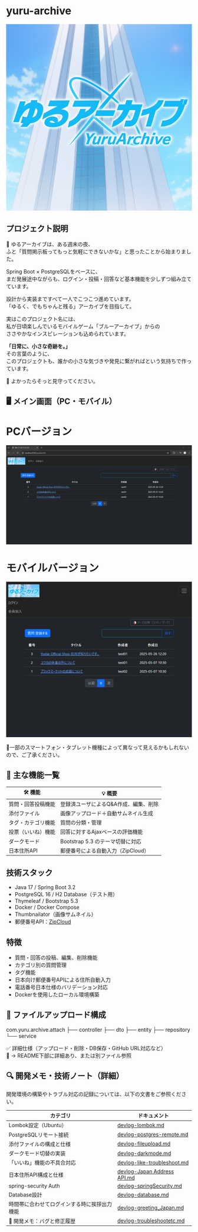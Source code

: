 # yuru-archive
![YuruArchive Logo](assets/yuruArchieve_Logo.png)

## プロジェクト説明
🚀 ゆるアーカイブは、ある週末の夜、  
ふと「質問掲示板ってもっと気軽にできないかな」と思ったことから始まりました。

Spring Boot × PostgreSQLをベースに、  
まだ発展途中ながらも、ログイン・投稿・回答など基本機能を少しずつ組み立てています。

設計から実装まですべて一人でこつこつ進めています。  
「ゆるく、でもちゃんと残る」アーカイブを目指して。

実はこのプロジェクト名には、  
私が日頃楽しんでいるモバイルゲーム「ブルーアーカイブ」からの  
ささやかなインスピレーションも込められています。

**「日常に、小さな奇跡を。」**  
その言葉のように、  
このプロジェクトも、誰かの小さな気づきや発見に繋がればという気持ちで作っています。

🌱 よかったらそっと見守ってください。

## 🖥️ メイン画面（PC・モバイル）
# PCバージョン
![PC](assets/ゆるアーカイブPC版メイン画面.png) 


# モバイルバージョン
![Flex](assets/ゆるアーカイブflexibleメイン画面.png)

📍一部のスマートフォン・タブレット機種によって異なって見えるかもしれないので、ご了承ください。

## 🔧 主な機能一覧

| 🛠 機能 | 💡 概要 |
|--------|--------|
| 質問・回答投稿機能 | 登録済ユーザによるQ&A作成、編集、削除 |
| 添付ファイル | 画像アップロード＋自動サムネイル生成 |
| タグ・カテゴリ機能 | 質問の分類・管理 |
| 投票（いいね）機能 | 回答に対するAjaxベースの評価機能 |
| ダークモード | Bootstrap 5.3 のテーマ切替に対応 |
| 日本住所API | 郵便番号による自動入力（ZipCloud） |

## 技術スタック
- Java 17 / Spring Boot 3.2
- PostgreSQL 16 / H2 Database（テスト用）
- Thymeleaf / Bootstrap 5.3
- Docker / Docker Compose
- Thumbnailator（画像サムネイル）
- 郵便番号API：[ZipCloud](https://zipcloud.ibsnet.co.jp/doc/api)


## 特徴
- 質問・回答の投稿、編集、削除機能
- カテゴリ別の質問管理
- タグ機能
- 日本向け郵便番号APIによる住所自動入力
- 電話番号日本仕様のバリデーション対応
- Dockerを使用したローカル環境構築

## 📂 ファイルアップロード構成
com.yuru.archive.attach
├── controller
├── dto
├── entity
├── repository
└── service

✅ 詳細仕様（アップロード・削除・DB保存・GitHub URL対応など）  
📖 → README下部に詳細あり、または別ファイル参照

## 🔍 開発メモ・技術ノート（詳細）
開発環境の構築やトラブル対応の記録については、以下の文書をご参照ください。

| カテゴリ | ドキュメント |
|----------|--------------|
| Lombok設定（Ubuntu） | [devlog-lombok.md](docs/devlog-lombok.md) |
| PostgreSQLリモート接続 | [devlog-postgres-remote.md](docs/devlog-postgres-remote.md) |
| 添付ファイルの構成と仕様 | [devlog-fileupload.md](docs/devlog-fileupload.md) |
| ダークモード切替の実装 | [devlog-darkmode.md](docs/devlog-darkmode.md) |
|「いいね」機能の不具合対応 | [devlog-like-troubleshoot.md](docs/devlog-like-troubleshoot.md) |
| 日本住所API構成と仕様 | [devlog-Japan Address API.md](docs/devlog-Japan_Address_API.md) |
| spring-security Auth | [devlog-springSecurity.md](docs/devlog-springSecurity.md) |
| Database設計 | [devlog-database.md](docs/devlog-database.md) |
| 時間帯に合わせてログインする時に挨拶出力機能 | [devlog-greeting_Japan.md](docs/devlog-greeting_Japan.md) |
| 🚨 開発メモ：バグと修正履歴 | [devlog-troubleshootetc.md](docs/devlog-troubleshootetc.md) |